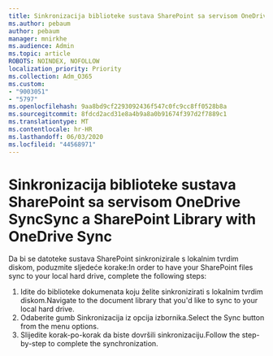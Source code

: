 ```yaml
---
title: Sinkronizacija biblioteke sustava SharePoint sa servisom OneDrive Sync
ms.author: pebaum
author: pebaum
manager: mnirkhe
ms.audience: Admin
ms.topic: article
ROBOTS: NOINDEX, NOFOLLOW
localization_priority: Priority
ms.collection: Adm_O365
ms.custom:
- "9003051"
- "5797"
ms.openlocfilehash: 9aa8bd9cf2293092436f547c0fc9cc8ff0528b8a
ms.sourcegitcommit: 8fdcd2acd31e8a4b9a8a0b91674f397d2f7889c1
ms.translationtype: MT
ms.contentlocale: hr-HR
ms.lasthandoff: 06/03/2020
ms.locfileid: "44568971"
---
```

# <a name="sync-a-sharepoint-library-with-onedrive-sync"></a><span data-ttu-id="4226e-102">Sinkronizacija biblioteke sustava SharePoint sa servisom OneDrive Sync</span><span class="sxs-lookup"><span data-stu-id="4226e-102">Sync a SharePoint Library with OneDrive Sync</span></span>

<span data-ttu-id="4226e-103">Da bi se datoteke sustava SharePoint sinkronizirale s lokalnim tvrdim diskom, poduzmite sljedeće korake:</span><span class="sxs-lookup"><span data-stu-id="4226e-103">In order to have your SharePoint files sync to your local hard drive, complete the following steps:</span></span>

1. <span data-ttu-id="4226e-104">Idite do biblioteke dokumenata koju želite sinkronizirati s lokalnim tvrdim diskom.</span><span class="sxs-lookup"><span data-stu-id="4226e-104">Navigate to the document library that you'd like to sync to your local hard drive.</span></span>
2. <span data-ttu-id="4226e-105">Odaberite gumb Sinkronizacija iz opcija izbornika.</span><span class="sxs-lookup"><span data-stu-id="4226e-105">Select the Sync button from the menu options.</span></span>
3. <span data-ttu-id="4226e-106">Slijedite korak-po-korak da biste dovršili sinkronizaciju.</span><span class="sxs-lookup"><span data-stu-id="4226e-106">Follow the step-by-step to complete the synchronization.</span></span>